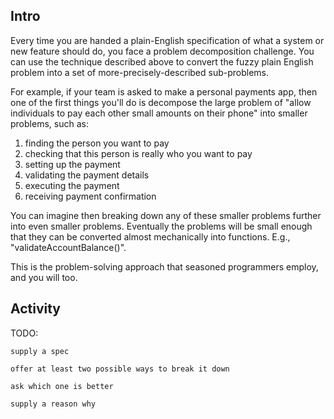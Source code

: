 ## Intro

Every time you are handed a plain-English specification of what a system or new feature should do, you face a problem decomposition challenge. You can use the technique described above to convert the fuzzy plain English problem into a set of more-precisely-described sub-problems.

For example, if your team is asked to make a personal payments app, then one of the first things you'll do is decompose the large problem of "allow individuals to pay each other small amounts on their phone" into smaller problems, such as:

1. finding the person you want to pay
1. checking that this person is really who you want to pay
1. setting up the payment
1. validating the payment details
1. executing the payment
1. receiving payment confirmation

You can imagine then breaking down any of these smaller problems further into even smaller problems. Eventually the problems will be small enough that they can be converted almost mechanically into functions. E.g., "validateAccountBalance()".

This is the problem-solving approach that seasoned programmers employ, and you will too.

## Activity

TODO:

```
supply a spec

offer at least two possible ways to break it down

ask which one is better

supply a reason why
```

